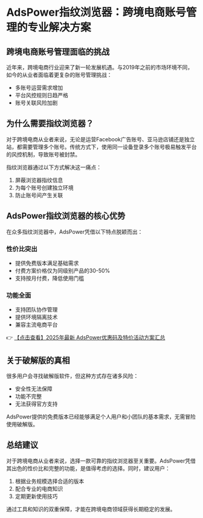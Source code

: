 # AdsPower指纹浏览器：跨境电商账号管理的专业解决方案

## 跨境电商账号管理面临的挑战

近年来，跨境电商行业迎来了新一轮发展机遇。与2019年之前的市场环境不同，如今的从业者面临着更复杂的账号管理挑战：

- 多账号运营需求增加
- 平台风控规则日趋严格
- 账号关联风险加剧

## 为什么需要指纹浏览器？

对于跨境电商从业者来说，无论是运营Facebook广告账号、亚马逊店铺还是独立站，都需要管理多个账号。传统方式下，使用同一设备登录多个账号极易触发平台的风控机制，导致账号被封禁。

指纹浏览器通过以下方式解决这一痛点：
1. 屏蔽浏览器指纹信息
2. 为每个账号创建独立环境
3. 防止账号间产生关联

## AdsPower指纹浏览器的核心优势

在众多指纹浏览器中，AdsPower凭借以下特点脱颖而出：

### 性价比突出
- 提供免费版本满足基础需求
- 付费方案价格仅为同级别产品的30-50%
- 支持按月付费，降低使用门槛

### 功能全面
- 支持团队协作管理
- 提供环境隔离技术
- 兼容主流电商平台

👉 [【点击查看】2025年最新 AdsPower优惠码及特价活动方案汇总](https://bit.ly/adspower_free)

## 关于破解版的真相

很多用户会寻找破解版软件，但这种方式存在诸多风险：
- 安全性无法保障
- 功能不完整
- 无法获得官方支持

AdsPower提供的免费版本已经能够满足个人用户和小团队的基本需求，无需冒险使用破解版。

## 总结建议

对于跨境电商从业者来说，选择一款可靠的指纹浏览器至关重要。AdsPower凭借其出色的性价比和完整的功能，是值得考虑的选择。同时，建议用户：
1. 根据业务规模选择合适的版本
2. 配合专业的电商知识
3. 定期更新使用技巧

通过工具和知识的双重保障，才能在跨境电商领域获得长期稳定的发展。